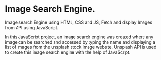 # Image Search Engine.

Image search Engine using HTML, CSS and JS,  Fetch and display Images from API using JavaScript.

In this JavaScript project, an image search engine was created where any image can be searched and accessed by typing the name and displaying a list of images from the unsplash stock image website.
Unsplash API is used to create this image search engine with the help of JavaScript.